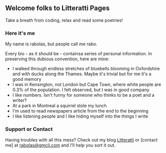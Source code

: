 ## Welcome folks to Litteratti Pages

Take a breath from coding, relax and read some poetries!

### Here it's me

My name is rabolas, but people call me rabo.

Every bio - as it should be - containsa series of personal information.
In preserving this dubious convention, here are mine:

 - I walked through endless stretches of bluebells blooming in Oxfordshire and with ducks along the Thames. Maybe it's trivial but for me it's a good memory
- I was in Kensington, not London but Cape Town, where white people are 0.3% of the population. I felt observed, but I was in good company
- I like numbers. Isn't funny for someone who thinks to be a poet and a writer?
- At a park in Montreal a squirrel stole my lunch
- I'm used to read newspapers article from the end to the beginning
- I like listening people and I like hiding myself into the things I write

### Support or Contact

Having troubles with all this mess? Check out my blog [Litteratti](http://litteratti.wordpress.com/) or [contact me] at rabolas@gmcil.com and I’ll help you sort it out.
